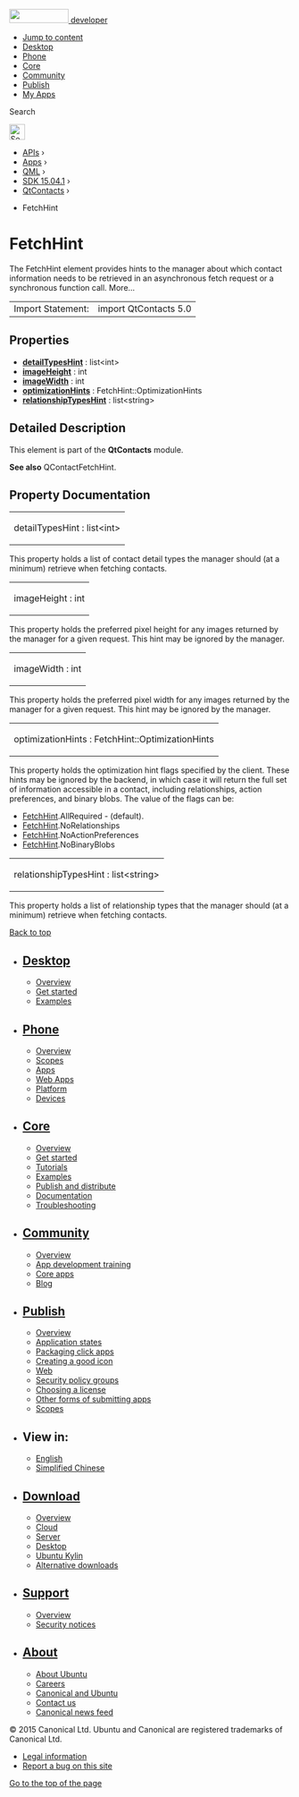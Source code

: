 <a href="https://developer.ubuntu.com/" class="logo-ubuntu"><img src="https://developer.ubuntu.com/assets/sites/ubuntu/latest/u/img/logos/logo-ubuntu-orange.svg" width="106" height="25" /> <span>developer</span></a>

-   [Jump to content](index.html#main-content)
-   [Desktop](https://developer.ubuntu.com/en/desktop/)
-   [Phone](https://developer.ubuntu.com/en/phone/)
-   [Core](https://developer.ubuntu.com/core)
-   [Community](https://developer.ubuntu.com/en/community/)
-   [Publish](https://developer.ubuntu.com/en/publish/)
-   [My Apps](https://myapps.developer.ubuntu.com/)

Search

<img src="https://developer.ubuntu.com/assets/sites/ubuntu/latest/u/img/search-white.svg" alt="Search" height="28" />

-   [APIs](../../../../index.html) ›
-   [Apps](../../../index.html) ›
-   [QML](../../index.html) ›
-   [SDK 15.04.1](../index.html) ›
-   [QtContacts](../QtContacts/index.html) ›

<!-- -->

-   FetchHint

FetchHint
=========

<span class="subtitle"></span>
The FetchHint element provides hints to the manager about which contact information needs to be retrieved in an asynchronous fetch request or a synchronous function call. More...

|                   |                       |
|-------------------|-----------------------|
| Import Statement: | import QtContacts 5.0 |

<span id="properties"></span>
Properties
----------

-   ****[detailTypesHint](index.html#detailTypesHint-prop)**** : list&lt;int&gt;
-   ****[imageHeight](index.html#imageHeight-prop)**** : int
-   ****[imageWidth](index.html#imageWidth-prop)**** : int
-   ****[optimizationHints](index.html#optimizationHints-prop)**** : FetchHint::OptimizationHints
-   ****[relationshipTypesHint](index.html#relationshipTypesHint-prop)**** : list&lt;string&gt;

<span id="details"></span>
Detailed Description
--------------------

This element is part of the **QtContacts** module.

**See also** QContactFetchHint.

Property Documentation
----------------------

<table>
<colgroup>
<col width="100%" />
</colgroup>
<tbody>
<tr class="odd">
<td><p><span id="detailTypesHint-prop"></span><span class="name">detailTypesHint</span> : <span class="type">list</span>&lt;<span class="type">int</span>&gt;</p></td>
</tr>
</tbody>
</table>

This property holds a list of contact detail types the manager should (at a minimum) retrieve when fetching contacts.

<table>
<colgroup>
<col width="100%" />
</colgroup>
<tbody>
<tr class="odd">
<td><p><span id="imageHeight-prop"></span><span class="name">imageHeight</span> : <span class="type">int</span></p></td>
</tr>
</tbody>
</table>

This property holds the preferred pixel height for any images returned by the manager for a given request. This hint may be ignored by the manager.

<table>
<colgroup>
<col width="100%" />
</colgroup>
<tbody>
<tr class="odd">
<td><p><span id="imageWidth-prop"></span><span class="name">imageWidth</span> : <span class="type">int</span></p></td>
</tr>
</tbody>
</table>

This property holds the preferred pixel width for any images returned by the manager for a given request. This hint may be ignored by the manager.

<table>
<colgroup>
<col width="100%" />
</colgroup>
<tbody>
<tr class="odd">
<td><p><span id="optimizationHints-prop"></span><span class="name">optimizationHints</span> : <span class="type">FetchHint::OptimizationHints</span></p></td>
</tr>
</tbody>
</table>

This property holds the optimization hint flags specified by the client. These hints may be ignored by the backend, in which case it will return the full set of information accessible in a contact, including relationships, action preferences, and binary blobs. The value of the flags can be:

-   [FetchHint](index.html).AllRequired - (default).
-   [FetchHint](index.html).NoRelationships
-   [FetchHint](index.html).NoActionPreferences
-   [FetchHint](index.html).NoBinaryBlobs

<table>
<colgroup>
<col width="100%" />
</colgroup>
<tbody>
<tr class="odd">
<td><p><span id="relationshipTypesHint-prop"></span><span class="name">relationshipTypesHint</span> : <span class="type">list</span>&lt;<span class="type">string</span>&gt;</p></td>
</tr>
</tbody>
</table>

This property holds a list of relationship types that the manager should (at a minimum) retrieve when fetching contacts.

[Back to top](index.html#)

-   [Desktop](https://developer.ubuntu.com/en/desktop/)
    ---------------------------------------------------

    -   [Overview](https://developer.ubuntu.com/en/desktop/)
    -   [Get started](http://snapcraft.io/?utm_source=developer.ubuntu.com&utm_medium=devportal&utm_term=snaps%20snapcraft%20desktop&utm_content=menu&utm_campaign=duc_snappers)
    -   [Examples](https://github.com/ubuntu/snappy-playpen)

-   [Phone](https://developer.ubuntu.com/en/phone/)
    -----------------------------------------------

    -   [Overview](https://developer.ubuntu.com/en/phone/)
    -   [Scopes](https://developer.ubuntu.com/en/phone/scopes/)
    -   [Apps](https://developer.ubuntu.com/en/phone/apps/)
    -   [Web Apps](https://developer.ubuntu.com/en/phone/web/)
    -   [Platform](https://developer.ubuntu.com/en/phone/platform/)
    -   [Devices](https://developer.ubuntu.com/en/phone/devices/)

-   [Core](https://developer.ubuntu.com/core)
    -----------------------------------------

    -   [Overview](https://developer.ubuntu.com/core)
    -   [Get started](https://developer.ubuntu.com/core/get-started)
    -   [Tutorials](https://developer.ubuntu.com/core/tutorials)
    -   [Examples](https://developer.ubuntu.com/core/examples)
    -   [Publish and distribute](https://developer.ubuntu.com/core/publish-and-distribute)
    -   [Documentation](https://developer.ubuntu.com/core/documentation)
    -   [Troubleshooting](https://developer.ubuntu.com/core/troubleshooting)

-   [Community](https://developer.ubuntu.com/en/community/)
    -------------------------------------------------------

    -   [Overview](https://developer.ubuntu.com/en/community/)
    -   [App development training](https://developer.ubuntu.com/en/community/training/)
    -   [Core apps](https://developer.ubuntu.com/en/community/core-apps/)
    -   [Blog](https://developer.ubuntu.com/en/community/blog/)

-   [Publish](https://developer.ubuntu.com/en/publish/)
    ---------------------------------------------------

    -   [Overview](https://developer.ubuntu.com/en/publish/)
    -   [Application states](https://developer.ubuntu.com/en/publish/application-states/)
    -   [Packaging click apps](https://developer.ubuntu.com/en/publish/packaging-click-apps/)
    -   [Creating a good icon](https://developer.ubuntu.com/en/publish/creating-a-good-icon/)
    -   [Web](https://developer.ubuntu.com/en/publish/web/)
    -   [Security policy groups](https://developer.ubuntu.com/en/publish/security-policy-groups/)
    -   [Choosing a license](https://developer.ubuntu.com/en/publish/choosing-a-license/)
    -   [Other forms of submitting apps](https://developer.ubuntu.com/en/publish/other-forms-of-submitting-apps/)
    -   [Scopes](https://developer.ubuntu.com/en/publish/scopes/)

-   View in:
    --------

    -   [English](index.html "Change to language: English")
    -   [Simplified Chinese](index.html "Change to language: Simplified Chinese")

-   [Download](http://ubuntu.com/download/)
    ---------------------------------------

    -   [Overview](http://ubuntu.com/download)
    -   [Cloud](http://ubuntu.com/download/cloud)
    -   [Server](http://ubuntu.com/download/server)
    -   [Desktop](http://ubuntu.com/download/desktop)
    -   [Ubuntu Kylin](http://ubuntu.com/download/ubuntu-kylin)
    -   [Alternative downloads](http://ubuntu.com/download/alternative-downloads)

-   [Support](http://ubuntu.com/support/)
    -------------------------------------

    -   [Overview](http://ubuntu.com/support)
    -   [Security notices](http://www.ubuntu.com/usn/)

-   [About](http://ubuntu.com/about/)
    ---------------------------------

    -   [About Ubuntu](http://ubuntu.com/about/about-ubuntu)
    -   [Careers](http://www.canonical.com/careers)
    -   [Canonical and Ubuntu](http://ubuntu.com/about/canonical-and-ubuntu)
    -   [Contact us](http://ubuntu.com/about/contact-us)
    -   [Canonical news feed](http://insights.ubuntu.com/feed/)

© 2015 Canonical Ltd. Ubuntu and Canonical are registered trademarks of Canonical Ltd.

-   [Legal information](http://www.ubuntu.com/legal)
-   [Report a bug on this site](https://bugs.launchpad.net/developer-ubuntu-com/)

<span class="accessibility-aid">[Go to the top of the page](index.html#)</span>
